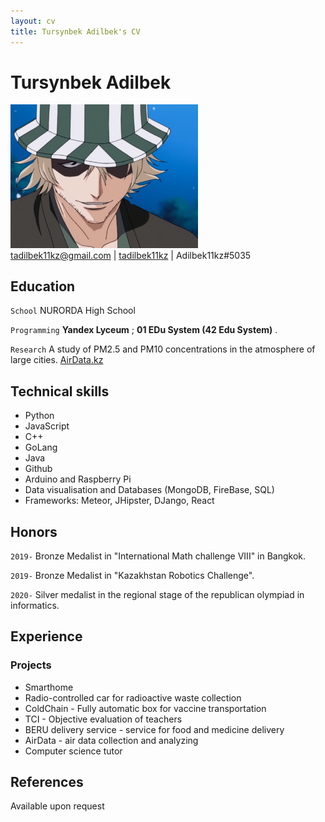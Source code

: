 ```yaml
---
layout: cv
title: Tursynbek Adilbek's CV
---
```


# Tursynbek Adilbek

<div style="text-align:left">
<img src="./image.jpg" alt="drawing" width="300"/>
</div>

<div id="webaddress">
<a href="mailto:tadilbek11kz@gmail.com">tadilbek11kz@gmail.com</a>
|
<i class="fa fa-github"></i> <a href="http://github.com/tadilbek11kz">tadilbek11kz</a>
|
<i class="fa fa-twitter"></i> <a>Adilbek11kz#5035</a>
</div>

## Education

`School` NURORDA High School

`Programming` __Yandex Lyceum__ ; __01 EDu System (42 Edu System)__ .

`Research` A study of PM2.5 and PM10 concentrations in the atmosphere of large cities. [AirData.kz](https://airdata.kz)


## Technical skills

* Python
* JavaScript
* C++
* GoLang
* Java
* Github
* Arduino and Raspberry Pi
* Data visualisation and Databases (MongoDB, FireBase, SQL)
* Frameworks: Meteor, JHipster, DJango, React

## Honors

`2019-` Bronze Medalist in "International Math challenge VIII" in Bangkok.

`2019-` Bronze Medalist in "Kazakhstan Robotics Challenge".

`2020-` Silver medalist in the regional stage of the republican olympiad in informatics.

## Experience

### Projects 
* Smarthome
* Radio-controlled car for radioactive waste collection
* ColdChain - Fully automatic box for vaccine transportation
* TCI - Objective evaluation of teachers
* BERU delivery service - service for food and medicine delivery
* AirData - air data collection and analyzing
* Computer science tutor

## References

Available upon request

<!---
_Last updated: October 2018_
--->